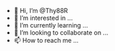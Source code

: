 - 👋 Hi, I’m @Thy88R
- 👀 I’m interested in ...
- 🌱 I’m currently learning ...
- 💞️ I’m looking to collaborate on ...
- 📫 How to reach me ...

<!---
Thy88R/Thy88R is a ✨ special ✨ repository because its `README.md` (this file) appears on your GitHub profile.
You can click the Preview link to take a look at your changes.
--->

